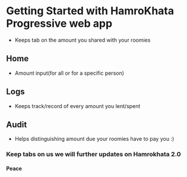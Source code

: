 # Getting Started with HamroKhata Progressive web app

- Keeps tab on the amount you shared with your roomies

## Home

- Amount input(for all or for a specific person)

## Logs

- Keeps track/record of every amount you lent/spent

## Audit

- Helps distinguishing amount due your roomies have to pay you :)

### Keep tabs on us we will further updates on Hamrokhata 2.0

#### Peace
